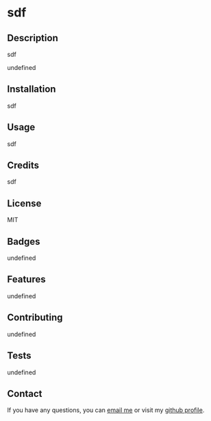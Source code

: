 # sdf

  ## Description
  sdf

  undefined
  

  ## Installation
  sdf
  
  ## Usage
  sdf

  ## Credits
  sdf
  
  ## License 
  MIT

  ## Badges
  undefined
  
  ## Features
  undefined

  ## Contributing
  undefined
  
  ## Tests
  undefined
  
  ## Contact
  If you have any questions, you can [email me](sdf) or visit my [github profile](https://github.com/sdf). 
